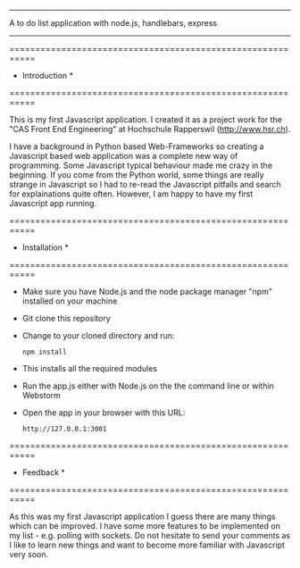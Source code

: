 ***********************************************************

A to do list application with node.js, handlebars, express

***********************************************************


===========================================================

* Introduction *

===========================================================

This is my first Javascript application. I created it as a project work for the
"CAS Front End Engineering" at Hochschule Rapperswil (http://www.hsr.ch).

I have a background in Python based Web-Frameworks so creating a
Javascript based web application was a complete new way of programming. Some Javascript typical behaviour made
me crazy in the beginning. If you come from the Python world, some things are really strange in Javascript so
I had to re-read the Javascript pitfalls and search for explainations quite often.
However, I am happy to have my first Javascript app running.



===========================================================

* Installation *

===========================================================

  - Make sure you have Node.js and the node package manager "npm" installed on your machine

  - Git clone this repository

  - Change to your cloned directory and run:

        npm install

  - This installs all the required modules

  - Run the app.js either with Node.js on the the command line or within Webstorm

  - Open the app in your browser with this URL:

        http://127.0.0.1:3001


===========================================================

* Feedback *

===========================================================

As this was my first Javascript application I guess there are many things which can be improved.
I have some more features to be implemented on my list - e.g. polling with sockets.
Do not hesitate to send your comments as I like to learn new things and want to become more
familiar with Javascript very soon.